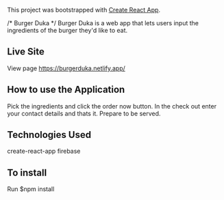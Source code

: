 This project was bootstrapped with [Create React App](https://github.com/facebook/create-react-app).

/* Burger Duka */
Burger Duka is a web app that lets users input the ingredients of the burger they'd like to eat.

## Live Site
View page https://burgerduka.netlify.app/

## How to use the Application
Pick the ingredients and click the order now button. In the check out enter your contact details and thats it.
Prepare to be served.

## Technologies Used

create-react-app
firebase

## To install

Run $npm install 

